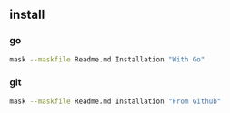 ## install

### go

```bash
mask --maskfile Readme.md Installation "With Go"
```

### git

```bash
mask --maskfile Readme.md Installation "From Github"
```
